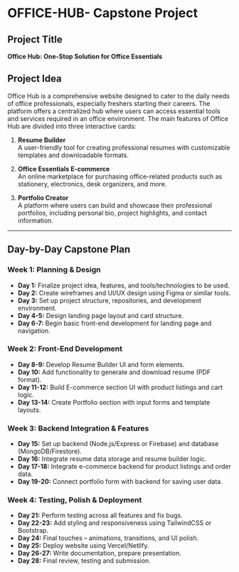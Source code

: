 # OFFICE-HUB- Capstone Project
 
## Project Title
**Office Hub: One-Stop Solution for Office Essentials**

## Project Idea

Office Hub is a comprehensive website designed to cater to the daily needs of office professionals, especially freshers starting their careers. The platform offers a centralized hub where users can access essential tools and services required in an office environment. The main features of Office Hub are divided into three interactive cards:

1. **Resume Builder**  
   A user-friendly tool  for creating professional resumes with customizable templates and downloadable formats.

2. **Office Essentials E-commerce**  
   An online marketplace for purchasing office-related products such as stationery, electronics, desk organizers, and more.

3. **Portfolio Creator**  
   A platform where users can build and showcase their professional portfolios, including personal bio, project highlights, and contact information.

---

## Day-by-Day Capstone Plan

### Week 1: Planning & Design
- **Day 1:** Finalize project idea, features, and tools/technologies to be used.
- **Day 2:** Create wireframes and UI/UX design using Figma or similar tools.
- **Day 3:** Set up project structure, repositories, and development environment.
- **Day 4-5:** Design landing page layout and card structure.
- **Day 6-7:** Begin basic front-end development for landing page and navigation.

### Week 2: Front-End Development
- **Day 8-9:** Develop Resume Builder UI and form elements.
- **Day 10:** Add functionality to generate and download resume (PDF format).
- **Day 11-12:** Build E-commerce section UI with product listings and cart logic.
- **Day 13-14:** Create Portfolio section with input forms and template layouts.

### Week 3: Backend Integration & Features
- **Day 15:** Set up backend (Node.js/Express or Firebase) and database (MongoDB/Firestore).
- **Day 16:** Integrate resume data storage and resume builder logic.
- **Day 17-18:** Integrate e-commerce backend for product listings and order data.
- **Day 19-20:** Connect portfolio form with backend for saving user data.

### Week 4: Testing, Polish & Deployment
- **Day 21:** Perform testing across all features and fix bugs.
- **Day 22-23:** Add styling and responsiveness using TailwindCSS or Bootstrap.
- **Day 24:** Final touches – animations, transitions, and UI polish.
- **Day 25:** Deploy website using Vercel/Netlify.
- **Day 26-27:** Write documentation, prepare presentation.
- **Day 28:** Final review, testing and submission.